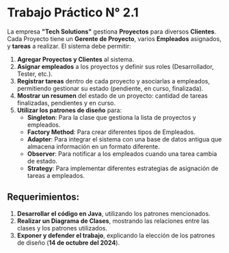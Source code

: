 # Trabajo Práctico N° 2.1

La empresa **"Tech Solutions"** gestiona **Proyectos** para diversos **Clientes**. Cada Proyecto tiene un **Gerente de Proyecto**, varios **Empleados** asignados, y **tareas** a realizar. El sistema debe permitir:

1. **Agregar Proyectos y Clientes** al sistema.
2. **Asignar empleados** a los proyectos y definir sus roles (Desarrollador, Tester, etc.).
3. **Registrar tareas** dentro de cada proyecto y asociarlas a empleados, permitiendo gestionar su estado (pendiente, en curso, finalizada).
4. **Mostrar un resumen** del estado de un proyecto: cantidad de tareas finalizadas, pendientes y en curso.
5. **Utilizar los patrones de diseño** para:
   - **Singleton**: Para la clase que gestiona la lista de proyectos y empleados.
   - **Factory Method**: Para crear diferentes tipos de Empleados.
   - **Adapter**: Para integrar el sistema con una base de datos antigua que almacena información en un formato diferente.
   - **Observer**: Para notificar a los empleados cuando una tarea cambia de estado.
   - **Strategy**: Para implementar diferentes estrategias de asignación de tareas a empleados.

## Requerimientos:

1. **Desarrollar el código en Java**, utilizando los patrones mencionados.
2. **Realizar un Diagrama de Clases**, mostrando las relaciones entre las clases y los patrones utilizados.
3. **Exponer y defender el trabajo**, explicando la elección de los patrones de diseño (**14 de octubre del 2024**).
